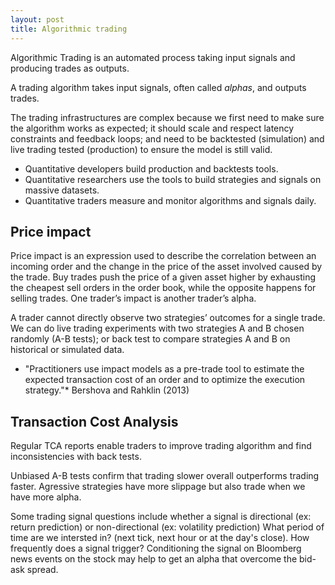 ```yaml
---
layout: post
title: Algorithmic trading
---
```


Algorithmic Trading is an automated process taking input signals and producing trades as outputs.

A trading algorithm takes input signals, often called *alphas*, and outputs trades.

The trading infrastructures are complex because we first need to make sure the algorithm works as expected; it should scale and respect latency constraints and feedback loops; and need to be backtested (simulation) and live trading tested (production) to ensure the model is still valid.

- Quantitative developers build production and backtests tools.
- Quantitative researchers use the tools to build strategies and signals on massive datasets.
- Quantitative traders measure and monitor algorithms and signals daily.

## Price impact

Price impact is an expression used to describe the correlation between an incoming order and the change in the price of the asset involved caused by the trade. Buy trades push the price of a given asset higher by exhausting the cheapest sell orders in the order book, while the opposite happens for selling trades.
One trader’s impact is another trader’s alpha.

A trader cannot directly observe two strategies’ outcomes for a single trade. We can do live trading experiments with two strategies A and B chosen randomly (A-B tests); or back test to compare strategies A and B on historical or simulated data.

* "Practitioners use impact models as a pre-trade tool to estimate the expected transaction cost of an order and to optimize the execution strategy."* Bershova and Rahklin (2013)

## Transaction Cost Analysis

Regular TCA reports enable traders to improve trading algorithm and find inconsistencies with back tests.

Unbiased A-B tests confirm that trading slower overall outperforms trading faster. Agressive strategies have more slippage but also trade when we have more alpha.

Some trading signal questions include whether a signal is directional (ex: return prediction) or non-directional (ex: volatility prediction)
What period of time are we intersted in? (next tick, next hour or at the day's close).
How frequently does a signal trigger? Conditioning the signal on Bloomberg news events on the stock may help to get an alpha that overcome the bid-ask spread.
